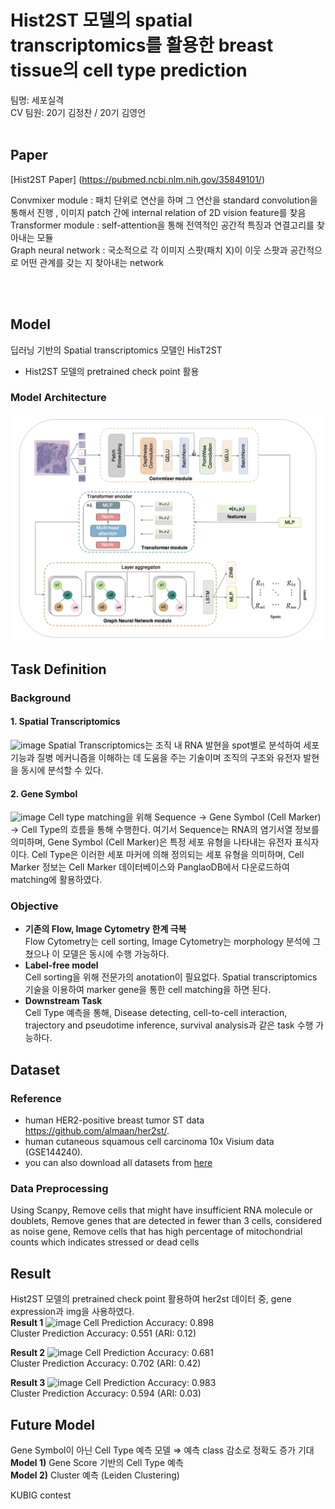 # Hist2ST 모델의 spatial transcriptomics를 활용한 breast tissue의 cell type prediction
팀명: 세포실격
<br>
CV 팀원: 20기 김정찬 / 20기 김영언
<br>
<br>
## Paper
[Hist2ST Paper] (https://pubmed.ncbi.nlm.nih.gov/35849101/) 

Convmixer module : 패치 단위로 연산을 하며 그 연산을 standard convolution을 통해서 진행 , 이미지 patch 간에 internal relation of 2D vision feature를 찾음
<br>
Transformer module : self-attention을 통해 전역적인 공간적 특징과 연결고리를 찾아내는 모듈
<br>
Graph neural network : 국소적으로 각 이미지 스팟(패치 X)이 이웃 스팟과 공간적으로 어떤 관계를 갖는 지 찾아내는 network

<br>
<br>

## Model
딥러닝 기반의 Spatial transcriptomics 모델인 HisT2ST
- Hist2ST 모델의 pretrained check point 활용
### Model Architecture
<img src="https://github.com/aldadobi/Spatial-transcriptomics-with-breast-tissue/blob/main/image.png">

## Task Definition
### Background
#### 1. Spatial Transcriptomics  
![image](https://github.com/user-attachments/assets/b41c6953-7ea4-4dea-bdaa-57d3e6843a6f)
Spatial Transcriptomics는 조직 내 RNA 발현을 spot별로 분석하여 세포 기능과 질병 메커니즘을 이해하는 데 도움을 주는 기술이며 조직의 구조와 유전자 발현을 동시에 분석할 수 있다.
#### 2. Gene Symbol  
![image](https://github.com/user-attachments/assets/c069058c-4016-45b8-bdd9-99a9158df62d)
Cell type matching을 위해 Sequence → Gene Symbol (Cell Marker) → Cell Type의 흐름을 통해 수행한다. 여기서 Sequence는 RNA의 염기서열 정보를 의미하며, Gene Symbol (Cell Marker)은 특정 세포 유형을 나타내는 유전자 표식자이다. Cell Type은 이러한 세포 마커에 의해 정의되는 세포 유형을 의미하며, Cell Marker 정보는 Cell Marker 데이터베이스와 PanglaoDB에서 다운로드하여 matching에 활용하였다.

### Objective
- **기존의 Flow, Image Cytometry 한계 극복**  
  Flow Cytometry는 cell sorting, Image Cytometry는 morphology 분석에 그쳤으나 이 모델은 동시에 수행 가능하다.
- **Label-free model**  
  Cell sorting을 위해 전문가의 anotation이 필요없다. Spatial transcriptomics 기술을 이용하여 marker gene을 통한 cell matching을 하면 된다.
- **Downstream Task**  
  Cell Type 예측을 통해, Disease detecting, cell-to-cell interaction, trajectory and pseudotime inference, survival analysis과 같은 task 수행 가능하다.


## Dataset
### Reference
 -  human HER2-positive breast tumor ST data https://github.com/almaan/her2st/.
 -  human cutaneous squamous cell carcinoma 10x Visium data (GSE144240).
 -  you can also download all datasets from [here](https://www.synapse.org/#!Synapse:syn29738084/files/)

### Data Preprocessing
Using Scanpy, Remove cells that might have insufficient RNA molecule or doublets, Remove genes that are detected in fewer than 3 cells, considered as noise gene, Remove cells that has high percentage of mitochondrial counts which indicates stressed or dead cells

## Result
Hist2ST 모델의 pretrained check point 활용하여 her2st 데이터 중, gene expression과 img을 사용하였다.   
**Result 1**
![image](https://github.com/user-attachments/assets/729be57f-0aee-430b-a349-48f796af4cc1)
Cell Prediction Accuracy: 0.898  
Cluster Prediction Accuracy: 0.551 (ARI: 0.12)

**Result 2**
![image](https://github.com/user-attachments/assets/c8a5bbf5-5ebc-4144-97ba-3dd30fd60677)
Cell Prediction Accuracy: 0.681  
Cluster Prediction Accuracy: 0.702 (ARI: 0.42)

**Result 3**
![image](https://github.com/user-attachments/assets/c99255da-9258-41ad-8063-d793505f2500)
Cell Prediction Accuracy: 0.983  
Cluster Prediction Accuracy: 0.594 (ARI: 0.03)

## Future Model
Gene Symbol이 아닌 Cell Type 예측 모델 ⇒ 예측 class 감소로 정확도 증가 기대  
**Model 1)** Gene Score 기반의 Cell Type 예측  
**Model 2)** Cluster 예측 (Leiden Clustering)




KUBIG contest
